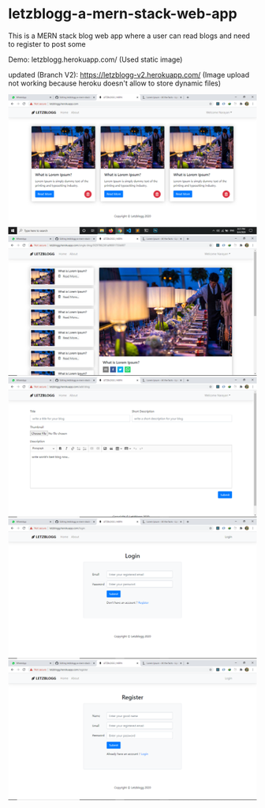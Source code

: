 # letzblogg-a-mern-stack-web-app
This is a MERN stack blog web app where a user can read blogs and need to register to post some

Demo: letzblogg.herokuapp.com/ (Used static image)

updated (Branch V2): https://letzblogg-v2.herokuapp.com/ (Image upload not working because heroku doesn't allow to store dynamic files)

<img src="./client/public/1.png" >
<img src="./client/public/2.png" >
<img src="./client/public/3.png" >
<img src="./client/public/4.png" >
<img src="./client/public/5.png" >


